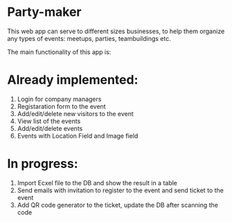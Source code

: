 # Party-maker
This web app can serve to different sizes businesses, to help them organize any types of events: meetups, parties, teambuildings etc.

The main functionality of this app is:

# Already implemented:
1) Login for company managers
2) Registaration form to the event
3) Add/edit/delete new visitors to the event
4) View list of the events
5) Add/edit/delete events
6) Events with Location Field and Image field

# In progress:
1) Import Ecxel file to the DB and show the result in a table
2) Send emails with invitation to register to the event and send ticket to the event
3) Add QR code generator to the ticket, update the DB after scanning the code
